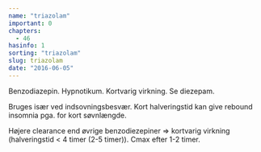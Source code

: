 ```yaml
---
name: "triazolam"
important: 0
chapters:
  - 46
hasinfo: 1
sorting: "triazolam"
slug: triazolam
date: "2016-06-05"
---
```


Benzodiazepin. Hypnotikum. Kortvarig virkning. Se diezepam.

Bruges især ved indsovningsbesvær. Kort halveringstid kan give rebound insomnia
pga. for kort søvnlængde.

Højere clearance end øvrige benzodiezepiner => kortvarig virkning (halveringstid
< 4 timer (2-5 timer)). Cmax efter 1-2 timer.
